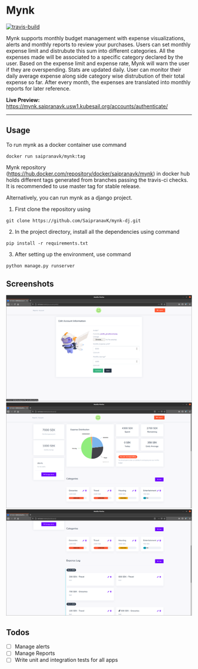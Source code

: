 # Mynk
[![travis-build](https://travis-ci.org/github/SaipranavK/mynk-dj)](https://travis-ci.org/SaipranavK/mynk-dj.svg?branch=master)

Mynk supports monthly budget management with expense visualizations, alerts and monthly reports to review your purchases. Users can set monthly expense limit and distrubute this sum into different categories. All the expenses made will be associated to a specific category declared by the user. Based on the expense limit and expense rate, Mynk will warn the user if they are overspending. Stats are updated daily. User can monitor their daily average expense along side category wise distrubution of their total expense so far. After every month, the expenses are translated into monthly reports for later reference. 

<b>Live Preview:</b> https://mynk.saipranavk.usw1.kubesail.org/accounts/authenticate/

---

## Usage
To run mynk as a docker container use command
```
docker run saipranavk/mynk:tag
```

Mynk repository (https://hub.docker.com/repository/docker/saipranavk/mynk) in docker hub holds different tags generated from branches passing the travis-ci checks.
It is recommended to use master tag for stable release. 

Alternatively, you can run mynk as a django project.

1. First clone the repository using 
```
git clone https://github.com/SaipranavK/mynk-dj.git
```

2. In the project directory, install all the dependencies using command
```
pip install -r requirements.txt
```

3. After setting up the environment, use command
```
python manage.py runserver
```

## Screenshots
<img src="./public/mynk_account.png">
<img src="./public/mynk_dashboard.png">
<img src="./public/mynk_dashboard2.png">


## Todos

- [ ] Manage alerts
- [ ] Manage Reports
- [ ] Write unit and integration tests for all apps
